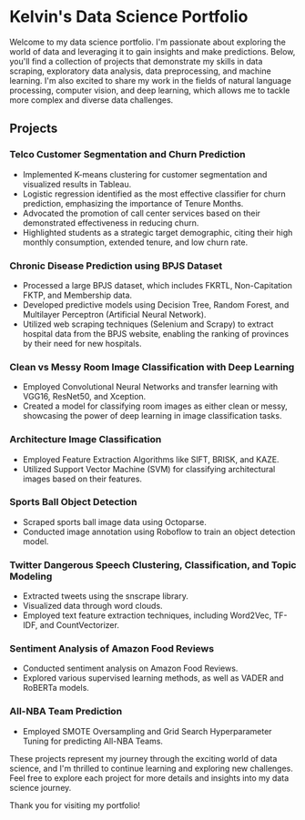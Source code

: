 # Kelvin's Data Science Portfolio

Welcome to my data science portfolio. I'm passionate about exploring the world of data and leveraging it to gain insights and make predictions. Below, you'll find a collection of projects that demonstrate my skills in data scraping, exploratory data analysis, data preprocessing, and machine learning. I'm also excited to share my work in the fields of natural language processing, computer vision, and deep learning, which allows me to tackle more complex and diverse data challenges.

## Projects

### Telco Customer Segmentation and Churn Prediction

- Implemented K-means clustering for customer segmentation and visualized results in Tableau.
- Logistic regression identified as the most effective classifier for churn prediction, emphasizing the importance of Tenure Months.
- Advocated the promotion of call center services based on their demonstrated effectiveness in reducing churn.
- Highlighted students as a strategic target demographic, citing their high monthly consumption, extended tenure, and low churn rate.

### Chronic Disease Prediction using BPJS Dataset

- Processed a large BPJS dataset, which includes FKRTL, Non-Capitation FKTP, and Membership data.
- Developed predictive models using Decision Tree, Random Forest, and Multilayer Perceptron (Artificial Neural Network).
- Utilized web scraping techniques (Selenium and Scrapy) to extract hospital data from the BPJS website, enabling the ranking of provinces by their need for new hospitals.

### Clean vs Messy Room Image Classification with Deep Learning

- Employed Convolutional Neural Networks and transfer learning with VGG16, ResNet50, and Xception.
- Created a model for classifying room images as either clean or messy, showcasing the power of deep learning in image classification tasks.

### Architecture Image Classification

- Employed Feature Extraction Algorithms like SIFT, BRISK, and KAZE.
- Utilized Support Vector Machine (SVM) for classifying architectural images based on their features.

### Sports Ball Object Detection

- Scraped sports ball image data using Octoparse.
- Conducted image annotation using Roboflow to train an object detection model.

### Twitter Dangerous Speech Clustering, Classification, and Topic Modeling

- Extracted tweets using the snscrape library.
- Visualized data through word clouds.
- Employed text feature extraction techniques, including Word2Vec, TF-IDF, and CountVectorizer.

### Sentiment Analysis of Amazon Food Reviews

- Conducted sentiment analysis on Amazon Food Reviews.
- Explored various supervised learning methods, as well as VADER and RoBERTa models.

### All-NBA Team Prediction

- Employed SMOTE Oversampling and Grid Search Hyperparameter Tuning for predicting All-NBA Teams.

These projects represent my journey through the exciting world of data science, and I'm thrilled to continue learning and exploring new challenges. Feel free to explore each project for more details and insights into my data science journey.

Thank you for visiting my portfolio!

